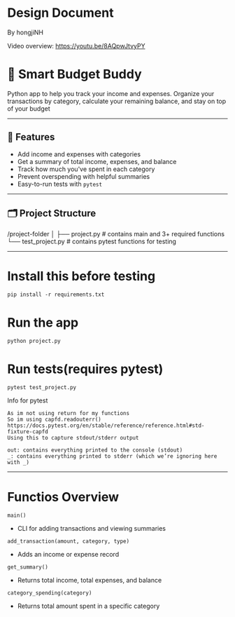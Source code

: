 # Design Document

By hongjiNH

Video overview: <https://youtu.be/8AQpwJtvyPY>

# 💸 Smart Budget Buddy

Python app to help you track your income and expenses.
Organize your transactions by category, calculate your remaining balance, and stay on top of your budget

---

## 📌 Features

- Add income and expenses with categories
- Get a summary of total income, expenses, and balance
- Track how much you've spent in each category
- Prevent overspending with helpful summaries
- Easy-to-run tests with `pytest`

---

## 🗂️ Project Structure
/project-folder
│
├── project.py          # contains main and 3+ required functions
└── test_project.py     # contains pytest functions for testing

---

# Install this before testing
```
pip install -r requirements.txt
```
# Run the app
```
python project.py

```
# Run tests(requires pytest)
```
pytest test_project.py

```
Info for pytest

    As im not using return for my functions
    So im using capfd.readouterr()
    https://docs.pytest.org/en/stable/reference/reference.html#std-fixture-capfd
    Using this to capture stdout/stderr output

    out: contains everything printed to the console (stdout)
    _: contains everything printed to stderr (which we’re ignoring here with _)

---

# Functios Overview
```
main()
```
- CLI for adding transactions and viewing summaries

```
add_transaction(amount, category, type)
```
- Adds an income or expense record

```
get_summary()
```
- Returns total income, total expenses, and balance

```
category_spending(category)
```
- Returns total amount spent in a specific category
